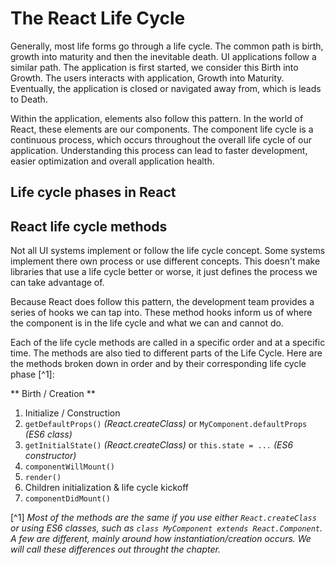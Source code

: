 # The React Life Cycle
 Generally, most life forms go through a life cycle. The common path is birth, growth into maturity and then the inevitable death. UI applications follow a similar path. The application is first started, we consider this Birth into Growth. The users interacts with application, Growth into Maturity. Eventually, the application is closed or navigated away from, which is leads to Death.
 
 Within the application, elements also follow this pattern. In the world of React, these elements are our components. The component life cycle is a continuous process, which occurs throughout the overall life cycle of our application. Understanding this process can lead to faster development, easier optimization and overall application health.
 
 ## Life cycle phases in React
 
 ## React life cycle methods
  Not all UI systems implement or follow the life cycle concept. Some systems implement there own process or use different concepts. This doesn't make libraries that use a life cycle better or worse, it just defines the process we can take advantage of.
  
  Because React does follow this pattern, the development team provides a series of hooks we can tap into. These method hooks inform us of where the component is in the life cycle and what we can and cannot do.
  
  Each of the life cycle methods are called in a specific order and at a specific time. The methods are also tied to different parts of the Life Cycle. Here are the methods broken down in order and by their corresponding life cycle phase [^1]:
  
  ** Birth / Creation **
  1. Initialize / Construction
  2. `getDefaultProps()` *(React.createClass)* or `MyComponent.defaultProps` *(ES6 class)*
  3. `getInitialState()` *(React.createClass)* or `this.state = ...` *(ES6 constructor)*
  4. `componentWillMount()`
  5. `render()`
  6. Children initialization & life cycle kickoff
  7. `componentDidMount()`
  
[^1] *Most of the methods are the same if you use either `React.createClass` or using ES6 classes, such as `class MyComponent extends React.Component`. A few are different, mainly around how instantiation/creation occurs. We will call these differences out throught the chapter.*

